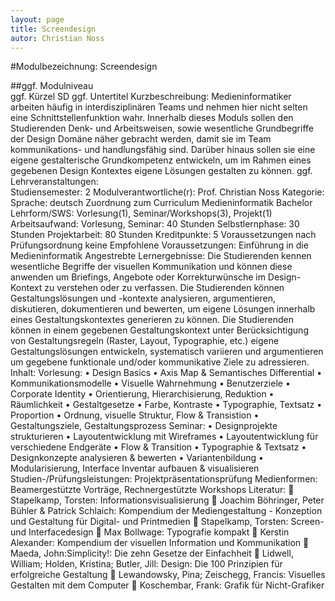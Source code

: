 ```yaml
---
layout: page
title: Screendesign
autor: Christian Noss
---
```


#Modulbezeichnung:	Screendesign

##ggf. Modulniveau	
ggf. Kürzel	SD
ggf. Untertitel	
Kurzbeschreibung:	Medieninformatiker arbeiten häufig in interdisziplinären Teams und nehmen hier nicht selten eine Schnittstellenfunktion wahr. Innerhalb dieses Moduls sollen den Studierenden Denk- und Arbeitsweisen, sowie wesentliche Grundbegriffe der Design Domäne näher gebracht werden, damit sie im Team kommunikations- und handlungsfähig sind. Darüber hinaus sollen sie eine eigene gestalterische Grundkompetenz entwickeln, um im Rahmen eines gegebenen Design Kontextes eigene Lösungen gestalten zu können.
ggf. Lehrveranstaltungen:	
Studiensemester:	2
Modulverantwortliche(r):	Prof. Christian Noss
Kategorie:	
Sprache:	deutsch
Zuordnung zum Curriculum	Medieninformatik Bachelor 
Lehrform/SWS:	Vorlesung(1), Seminar/Workshops(3), Projekt(1)
Arbeitsaufwand:	Vorlesung, Seminar: 40 Stunden
Selbstlernphase: 30 Stunden
Projektarbeit: 80 Stunden
Kreditpunkte:	5
Voraussetzungen nach Prüfungsordnung	keine
Empfohlene Voraussetzungen:	Einführung in die Medieninformatik
Angestrebte Lernergebnisse:	Die Studierenden kennen wesentliche Begriffe der visuellen Kommunikation und können diese anwenden um Briefings, Angebote oder Korrekturwünsche im Design-Kontext zu verstehen oder zu verfassen.
Die Studierenden können Gestaltungslösungen und -kontexte analysieren, argumentieren, diskutieren, dokumentieren und bewerten, um eigene Lösungen innerhalb eines Gestaltungskontextes generieren zu können.
Die Studierenden können in einem gegebenen Gestaltungskontext unter Berücksichtigung von Gestaltungsregeln (Raster, Layout, Typographie, etc.) eigene Gestaltungslösungen entwickeln, systematisch variieren und argumentieren um gegebene funktionale und/oder kommunikative Ziele zu adressieren.
Inhalt:	Vorlesung:
•	Design Basics
•	Axis Map & Semantisches Differential
•	Kommunikationsmodelle 
•	Visuelle Wahrnehmung
•	Benutzerziele
•	Corporate Identity
•	Orientierung, Hierarchisierung, Reduktion
•	Räumlichkeit
•	Gestaltgesetze
•	Farbe, Kontraste
•	Typographie, Textsatz
•	Proportion
•	Ordnung, visuelle Struktur, Flow & Transistion
•	Gestaltungsziele, Gestaltungsprozess
Seminar:
•	Designprojekte strukturieren
•	Layoutentwicklung mit Wireframes
•	Layoutentwicklung für verschiedene Endgeräte
•	Flow & Transition 
•	Typographie & Textsatz
•	Designkonzepte analysieren & bewerten
•	Variantenbildung
•	Modularisierung, Interface Inventar aufbauen & visualisieren
Studien-/Prüfungsleistungen:	Projektpräsentationsprüfung
Medienformen:	Beamergestützte Vorträge, Rechnergestützte  Workshops
Literatur:		Stapelkamp, Torsten: Informationsvisualisierung
	Joachim Böhringer, Peter Bühler & Patrick Schlaich: Kompendium der Mediengestaltung - Konzeption und Gestaltung für Digital- und Printmedien
	Stapelkamp, Torsten: Screen- und Interfacedesign
	Max Bollwage: Typografie kompakt
	Kerstin Alexander: Kompendium der visuellen Information und Kommunikation
	Maeda, John:Simplicity!: Die zehn Gesetze der Einfachheit
	Lidwell, William; Holden, Kristina; Butler, Jill: Design: Die 100 Prinzipien für erfolgreiche Gestaltung
	Lewandowsky, Pina; Zeischegg, Francis: Visuelles Gestalten mit dem Computer
	Koschembar, Frank: Grafik für Nicht-Grafiker

